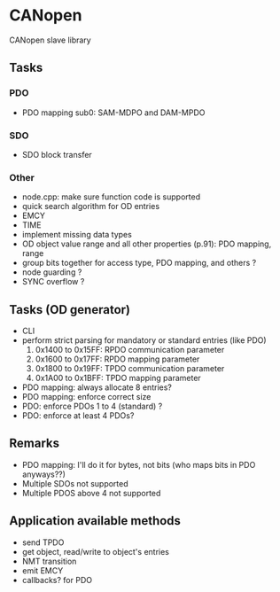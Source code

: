 # CANopen
CANopen slave library

## Tasks
### PDO
- PDO mapping sub0: SAM-MDPO and DAM-MPDO

### SDO
- SDO block transfer

### Other
- node.cpp: make sure function code is supported
- quick search algorithm for OD entries
- EMCY
- TIME
- implement missing data types
- OD object value range and all other properties (p.91): PDO mapping, range
- group bits together for access type, PDO mapping, and others ?
- node guarding ?
- SYNC overflow ?

## Tasks (OD generator)
- CLI
- perform strict parsing for mandatory or standard entries (like PDO)
    1. 0x1400 to 0x15FF: RPDO communication parameter
    2. 0x1600 to 0x17FF: RPDO mapping parameter
    3. 0x1800 to 0x19FF: TPDO communication parameter
    3. 0x1A00 to 0x1BFF: TPDO mapping parameter
- PDO mapping: always allocate 8 entries?
- PDO mapping: enforce correct size
- PDO: enforce PDOs 1 to 4 (standard) ?
- PDO: enforce at least 4 PDOs?

## Remarks
- PDO mapping: I'll do it for bytes, not bits (who maps bits in PDO anyways??)
- Multiple SDOs not supported
- Multiple PDOS above 4 not supported

## Application available methods
- send TPDO
- get object, read/write to object's entries
- NMT transition
- emit EMCY
- callbacks? for PDO
